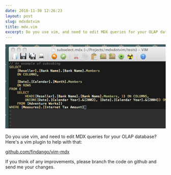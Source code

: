 ```yaml
---
date: 2010-11-30 12:26:23
layout: post
slug: mdxdotvim
title: mdx.vim
excerpt: Do you use vim, and need to edit MDX queries for your OLAP database?
---
```


![](/files/mdx_screen.png)

Do you use vim, and need to edit MDX queries for your OLAP database?
Here's a vim plugin to help with that:

[github.com/findango/vim-mdx](http://github.com/findango/vim-mdx)

If you think of any improvements, please branch the code on github and send me your changes.

